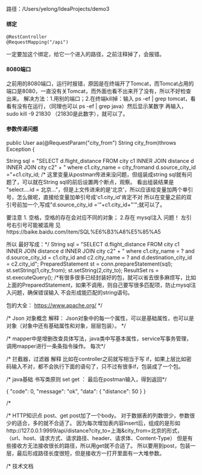 路径：/Users/yelong/IdeaProjects/demo3
#### 绑定

    @RestController
    @RequestMapping("/api")

一定要加这个绑定，给它一个进入的路径，之前注释掉了，会报错。
#### 8080端口
之前用的8080端口，运行时报错，原因是在终端开了Tomcat，而Tomcat占用的端口是8080，一直没有关Tomcat，而外面也看不出来开了没有，所以不好检查出来。
  解决方法：1.用别的端口；2.在终端kill掉：输入 ps -ef | grep tomcat，看看有没有在运行，（同理也可以 ps -ef | grep java）然后显示某数字 再输入，
  sudo kill -9 21830  （21830是此数字），就可以了。

#### 参数传递问题  
public User aa(@RequestParam("city_from") String city_from)throws Exception {
    
String sql = "SELECT d.flight_distance FROM city c1 INNER JOIN distance d INNER JOIN city c2" +
        " where c1.city_name =  city_fromand d.source_city_id ="+c1.city_id;
/* 这里变量从postman传进来没问题，但组装成string sql就有问题了，可以就在String sql的前后设置两个断点，观察。
看出组装结果是 "select....id = 北京..."，但是上文传进来的是'北京'，所以应该给变量加两个单引号，怎么做呢，直接给变量加单引号成'c1.city_id'肯定不对
所以在变量之前的双引号前加一个,写成"d.source_city_id ='"+c1.city_id+"'";就可以了。

要注意 1. 空格，空格的存在会对应不同的对象；  2.存在 mysql注入 问题！ 左引号右引号可能被滥用 
见https://baike.baidu.com/item/SQL%E6%B3%A8%E5%85%A5

所以 最好写成：*/
  String sql = "SELECT d.flight_distance FROM city c1 INNER JOIN distance d INNER JOIN city c2" +
                    "                    where c1.city_name = ? and d.source_city_id = c1.city_id and  c2.city_name = ? and d.destination_city_id = c2.city_id";
            PreparedStatement st = conn.prepareStatement(sql);
            st.setString(1,city_from);
            st.setString(2,city_to);
            ResultSet rs = st.executeQuery();
/*有很多很多已经封装好的包，就可以省去很多麻烦写，比如上面的PreparedStatement，如果不调用，则自己要写很多匹配项，防止mysql注入问题，确保错误输入
  不会形成能匹配的string语句。
  
包的大全：  https://www.apache.org/      */

/*  Json 对象概念 解释：
Json对象中的每一个属性，可以是基础属性，也可以是对象（对象中还有基础属性和对象，层层包装）。  */


/*  mapper中是增删改查具体写法，java类中写基本属性，service写事务管理，调用mapper进行一条条指令操作。 
    每次*/

/*  拦截器，过滤器 解释
比如在controller之前就写相当于写 if，如果上层比如密码输入不对，都不会执行下面的语句了，只不过有很多if，包装成了一个包。

/* java基础  书写类原则 set get ：
最后在postman输入，得到返回*/
  
  {
    "code": 0,
    "message": "ok",
    "data": {
        "distance": 50
    }
}
  
/*  

/*  HTTP知识点  post、get
post加了一个body。
对于数据表的列数很少，参数很少的适合，多的就不合适了。
因为每次增加表内容insert后，组成的是形如http://127.0.0.1:9999/api/distance?city_to=上海&city_from=北京的形式，
（url、host、请求方式、请求路径、header、请求体、Content-Type）
但是有些接收方无法接收很长的路径，所以用get就不合适了。
所以要用到post，包装一层，最后形成路径长度很短，但是接收方一打开里面有一大堆参数。


/* 技术文档


